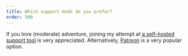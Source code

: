 ```yaml
---
title: Which support mode do you prefer?
order: 500
---
```


If you love (moderate) adventure, joining my attempt at [a self-hosted support
tool](#donate) is very appreciated. Alternatively,
[Patreon](https://patreon.com/user?u=87081842) is a very popular option.
